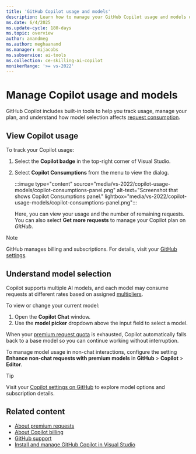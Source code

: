 ```yaml
---
title: 'GitHub Copilot usage and models'
description: Learn how to manage your GitHub Copilot usage and models directly within Visual Studio.
ms.date: 6/4/2025
ms.update-cycle: 180-days
ms.topic: overview 
author: anandmeg
ms.author: meghaanand
ms.manager: mijacobs
ms.subservice: ai-tools
ms.collection: ce-skilling-ai-copilot
monikerRange: '>= vs-2022'
---
```

# Manage Copilot usage and models

GitHub Copilot includes built-in tools to help you track usage, manage your plan, and understand how model selection affects [request consumption](https://docs.github.com/copilot/managing-copilot/monitoring-usage-and-entitlements/about-premium-requests).

## View Copilot usage

To track your Copilot usage:

1. Select the **Copilot badge** in the top-right corner of Visual Studio.
1. Select **Copilot Consumptions** from the menu to view the dialog.

   :::image type="content" source="media/vs-2022/copilot-usage-models/copilot-consumptions-panel.png" alt-text="Screenshot that shows Copilot Consumptions panel." lightbox="media/vs-2022/copilot-usage-models/copilot-consumptions-panel.png":::

   Here, you can view your usage and the number of remaining requests. You can also select **Get more requests** to manage your Copilot plan on *GitHub*.

> [!NOTE]
> GitHub manages billing and subscriptions. For details, visit your [GitHub settings](https://github.com/settings/billing/summary).

## Understand model selection

Copilot supports multiple AI models, and each model may consume requests at different rates based on assigned [multipliers](https://docs.github.com/copilot/managing-copilot/monitoring-usage-and-entitlements/about-premium-requests#model-multipliers).

To view or change your current model:

1.	Open the **Copilot Chat** window.
1.	Use the **model picker** dropdown above the input field to select a model.

When your [premium request quota](https://docs.github.com/copilot/about-github-copilot/plans-for-github-copilot#comparing-copilot-plans) is exhausted, Copilot automatically falls back to a base model so you can continue working without interruption.

To manage model usage in non-chat interactions, configure the setting **Enhance non-chat requests with premium models** in **GitHub** > **Copilot** > **Editor**.

> [!TIP]
> Visit your [Copilot settings on GitHub](https://github.com/settings/copilot/features) to explore model options and subscription details.

## Related content

- [About premium requests](https://docs.github.com/copilot/managing-copilot/monitoring-usage-and-entitlements/about-premium-requests#premium-requests)
- [About Copilot billing](https://docs.github.com/copilot/managing-copilot/managing-copilot-as-an-individual-subscriber/billing-and-payments/about-billing-for-individual-copilot-plans)
- [GitHub support](https://support.github.com/)
- [Install and manage GitHub Copilot in Visual Studio](visual-studio-github-copilot-install-and-states.md)
